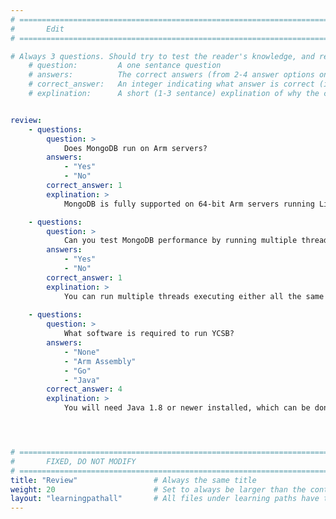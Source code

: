 ```yaml
---
# ================================================================================
#       Edit
# ================================================================================

# Always 3 questions. Should try to test the reader's knowledge, and reinforce the key points you want them to remember.
    # question:         A one sentance question
    # answers:          The correct answers (from 2-4 answer options only). Should be surrounded by quotes.
    # correct_answer:   An integer indicating what answer is correct (index starts from 0)
    # explination:      A short (1-3 sentance) explination of why the correct answer is correct. Can add aditional context if desired


review:
    - questions:
        question: >
            Does MongoDB run on Arm servers?
        answers:
            - "Yes"
            - "No"
        correct_answer: 1                    
        explination: >
            MongoDB is fully supported on 64-bit Arm servers running Linux.

    - questions:
        question: >
            Can you test MongoDB performance by running multiple threads executing different operation types?
        answers:
            - "Yes"
            - "No"
        correct_answer: 1                  
        explination: >
            You can run multiple threads executing either all the same or different database operations.
               
    - questions:
        question: >
            What software is required to run YCSB?
        answers:
            - "None"
            - "Arm Assembly"
            - "Go"
            - "Java"
        correct_answer: 4                    
        explination: >
            You will need Java 1.8 or newer installed, which can be done with one bash command.




# ================================================================================
#       FIXED, DO NOT MODIFY
# ================================================================================
title: "Review"                 # Always the same title
weight: 20                      # Set to always be larger than the content in this path
layout: "learningpathall"       # All files under learning paths have this same wrapper
---
```

